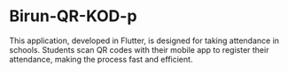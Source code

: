 # Birun-QR-KOD-p
This application, developed in Flutter, is designed for taking attendance in schools. Students scan QR codes with their mobile app to register their attendance, making the process fast and efficient.
